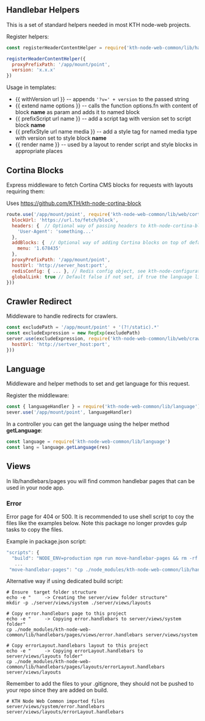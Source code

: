 ## Handlebar Helpers

This is a set of standard helpers needed in most KTH node-web projects.

Register helpers:

```JavaScript
const registerHeaderContentHelper = require('kth-node-web-common/lib/handlebars/helpers/headerContent')

registerHeaderContentHelper({
  proxyPrefixPath: '/app/mount/point',
  version: 'x.x.x'
})
```

Usage in templates:

- {{ withVersion url }} -- appends `'?v=' + version` to the passed string
- {{ extend name options }} -- calls the function options.fn with content of block **name** as param and adds it to named block
- {{ prefixScript url name }} -- add a script tag with version set to script block **name**
- {{ prefixStyle url name media }} -- add a style tag for named media type with version set to style block **name**
- {{ render name }} -- used by a layout to render script and style blocks in appropriate places

## Cortina Blocks

Express middleware to fetch Cortina CMS blocks for requests with layouts requiring them:

Uses https://github.com/KTH/kth-node-cortina-block

```JavaScript
route.use('/app/mount/point', require('kth-node-web-common/lib/web/cortina')({
  blockUrl: 'https://url.to/fetch/block',
  headers: {  // Optional way of passing headers to kth-node-cortina-block request
    'User-Agent': 'something...'
  },
  addBlocks: {  // Optional way of adding Cortina blocks on top of defaults
    menu: '1.678435'
  },
  proxyPrefixPath: '/app/mount/point',
  hostUrl: 'http://server_host:port',
  redisConfig: { ... }, // Redis config object, see kth-node-configuration
  globalLink: true // Default false if not set, if true the language link point to the startpage of KTH
}))
```

## Crawler Redirect

Middleware to handle redirects for crawlers.

```JavaScript
const excludePath = '/app/mount/point' + '(?!/static).*'
const excludeExpression = new RegExp(excludePath)
server.use(excludeExpression, require('kth-node-web-common/lib/web/crawlerRedirect')({
  hostUrl: 'http://sertver_host:port',
}))
```

## Language

Middleware and helper methods to set and get language for this request.

Register the middleware:

```JavaScript
const { languageHandler } = require('kth-node-web-common/lib/language')
sever.use('/app/mount/point', languageHandler)
```

In a controller you can get the language using the helper method **getLanguage**:

```JavaScript
const language = require('kth-node-web-common/lib/language')
const lang = language.getLanguage(res)

```

## Views

In lib/handlebars/pages you will find common handlebar pages that can be used in your node app.

### Error

Error page for 404 or 500. It is recommended to use shell script to coy the files like the examples below.
Note this package no longer provdes gulp tasks to copy the files.

Example in package.json script:

```JavaScript
"scripts": {
  "build": "NODE_ENV=production npm run move-handlebar-pages && rm -rf dist && npm run app && npm run vendor",
   ...
 "move-handlebar-pages": "cp ./node_modules/kth-node-web-common/lib/handlebars/pages/views/error.handlebars ./server/views/system/error.handlebars && cp ./node_modules/kth-node-web-common/lib/handlebars/pages/layouts/errorLayout.handlebars ./server/views/layouts/errorLayout.handlebars"
```

Alternative way if using dedicated build script:

```
# Ensure  target folder structure
echo -e "     -> Creating the server/view folder structure"
mkdir -p ./server/views/system ./server/views/layouts

# Copy error.handlebars page to this project
echo -e "     -> Copying error.handlebars to server/views/system folder"
cp ./node_modules/kth-node-web-common/lib/handlebars/pages/views/error.handlebars server/views/system

# Copy errorLayout.handlebars layout to this project
echo -e "     -> Copying errorLayout.handlebars to server/views/layouts folder"
cp ./node_modules/kth-node-web-common/lib/handlebars/pages/layouts/errorLayout.handlebars server/views/layouts

```

Remember to add the files to your .gitignore, they should not be pushed to your repo since they are added on build.

```
# KTH Node Web Common imported files
server/views/system/error.handlebars
server/views/layouts/errorLayout.handlebars
```
